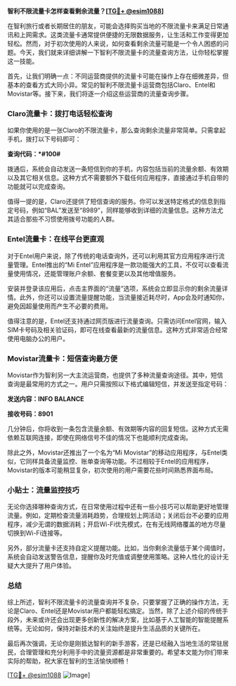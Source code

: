 **智利不限流量卡怎样查看剩余流量？[[TG💪+ @esim1088](https://t.me/s/esim1088)]**

在智利旅行或者长期居住的朋友，可能会选择购买当地的不限流量卡来满足日常通讯和上网需求。这类流量卡通常提供便捷的无限数据服务，让生活和工作变得更加轻松。然而，对于初次使用的人来说，如何查看剩余流量可能是一个令人困惑的问题。今天，我们就来详细讲解一下智利不限流量卡的流量查询方法，让你轻松掌握这一技能。

首先，让我们明确一点：不同运营商提供的流量卡可能在操作上存在细微差异，但基本的查看方式大同小异。常见的智利不限流量卡运营商包括Claro、Entel和Movistar等。接下来，我们将逐一介绍这些运营商的流量查询步骤。

### Claro流量卡：拨打电话轻松查询

如果你使用的是一张Claro的不限流量卡，那么查询剩余流量非常简单。只需拿起手机，拨打以下号码即可：

**查询代码：*#100#**

拨通后，系统会自动发送一条短信到你的手机，内容包括当前的流量余额、有效期以及其它相关信息。这种方式不需要额外下载任何应用程序，直接通过手机自带的功能就可以完成查询。

值得一提的是，Claro还提供了短信查询的服务。你可以发送特定格式的信息到指定号码，例如“BAL”发送至“8989”，同样能够收到详细的流量信息。这种方法尤其适合那些不习惯使用拨号功能的人群。

### Entel流量卡：在线平台更直观

对于Entel用户来说，除了传统的电话查询外，还可以利用其官方应用程序进行流量管理。Entel推出的“Mi Entel”应用程序是一款功能强大的工具，不仅可以查看流量使用情况，还能管理账户余额、套餐变更以及其他增值服务。

安装并登录该应用后，点击主界面的“流量”选项，系统会立即显示你的剩余流量详情。此外，你还可以设置流量提醒功能，当流量接近耗尽时，App会及时通知你，避免因超量使用而产生不必要的费用。

值得注意的是，Entel还支持通过网页版进行流量查询。只需访问Entel官网，输入SIM卡号码及相关验证码，即可在线查看最新的流量信息。这种方式非常适合经常使用电脑办公的用户。

### Movistar流量卡：短信查询最方便

Movistar作为智利另一大主流运营商，也提供了多种流量查询途径。其中，短信查询是最常用的方式之一。用户只需按照以下格式编辑短信，并发送至指定号码：

**发送内容：INFO BALANCE**

**接收号码：8901**

几分钟后，你将收到一条包含流量余额、有效期等内容的回复短信。这种方式无需依赖互联网连接，即使在网络信号不佳的情况下也能顺利完成查询。

除此之外，Movistar还推出了一个名为“Mi Movistar”的移动应用程序，与Entel类似，它同样具备流量监控、账单查询等功能。不过相较于Entel的应用程序，Movistar的版本可能稍显复杂，初次使用的用户需要花些时间熟悉界面布局。

### 小贴士：流量监控技巧

无论你选择哪种查询方式，在日常使用过程中还有一些小技巧可以帮助更好地管理流量。例如，定期检查流量消耗趋势，合理规划上网活动；关闭后台不必要的应用程序，减少无谓的数据消耗；开启Wi-Fi优先模式，在有无线网络覆盖的地方尽量切换到Wi-Fi连接等。

另外，部分流量卡还支持自定义提醒功能。比如，当你剩余流量低于某个阈值时，系统会自动发送警告信息，提醒你及时充值或调整使用策略。这种人性化的设计无疑大大提升了用户体验。

### 总结

综上所述，智利不限流量卡的流量查询并不复杂，只要掌握了正确的操作方法，无论是Claro、Entel还是Movistar用户都能轻松搞定。当然，除了上述介绍的传统手段外，未来或许还会出现更多创新性的解决方案，比如基于人工智能的智能提醒系统等。无论如何，保持对新技术的关注始终是提升生活品质的关键所在。

最后再次强调，无论你是刚抵达智利的新手游客，还是已经融入当地生活的常驻居民，合理管理和充分利用手中的流量资源都是非常重要的。希望本文能为你们带来实际的帮助，祝大家在智利的生活愉快顺畅！

[[TG💪+ @esim1088](https://t.me/s/esim1088) ![Image](https://i.postimg.cc/4NQfJmqS/Snipaste-2025-05-13-00-14-12.png)]